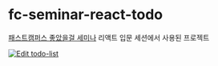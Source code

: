 # fc-seminar-react-todo
[패스트캠퍼스 좋았을걸 세미나](http://www.fastcampus.co.kr/dev_seminar_dev1801/) 리액트 입문 세션에서 사용된 프로젝트


[![Edit todo-list](https://codesandbox.io/static/img/play-codesandbox.svg)](https://codesandbox.io/s/q3973zp4o6)